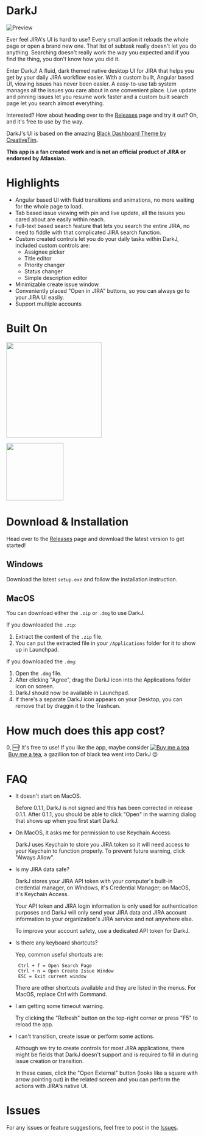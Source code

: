 # DarkJ

![Preview](https://github.com/Yamazaki93/DarkJ-Release/raw/master/darkj-2.gif "Preview")

Ever feel JIRA's UI is hard to use? Every small action it reloads the whole page or open a brand new one. That list of subtask really doesn't let you do anything. Searching doesn't really work the way you expected and if you find the thing, you don't know how you did it.

Enter DarkJ! A fluid, dark themed native desktop UI for JIRA that helps you get by your daily JIRA workflow easier. With a custom built, Angular based UI, viewing issues has never been easier. A easy-to-use tab system manages all the issues you care about in one convenient place. Live update and pinning issues let you resume work faster and a custom built search page let you search almost everything.  

Interested? How about heading over to the [Releases](https://github.com/Yamazaki93/DarkJ-Release/releases) page and try it out? Oh, and it's free to use by the way.

DarkJ's UI is based on the amazing [Black Dashboard Theme by CreativeTim](https://www.creative-tim.com/product/black-dashboard).

**This app is a fan created work and is not an official product of JIRA or endorsed by Atlassian.**

# Highlights

 - Angular based UI with fluid transitions and animations, no more waiting for the whole page to load.
 - Tab based issue viewing with pin and live update, all the issues you cared about are easily within reach.
 - Full-text based search feature that lets you search the entire JIRA, no need to fiddle with that complicated JIRA search function.
 - Custom created controls let you do your daily tasks within DarkJ, included custom controls are:
    - Assignee picker
    - Title editor
    - Priority changer
    - Status changer
    - Simple description editor
- Minimizable create issue window.
- Conveniently placed "Open in JIRA" buttons, so you can always go to your JIRA UI easily.
- Support multiple accounts

# Built On

<a href="https://electronjs.org/"><img src="https://camo.githubusercontent.com/627c774e3070482b180c3abd858ef2145d46303b/68747470733a2f2f656c656374726f6e6a732e6f72672f696d616765732f656c656374726f6e2d6c6f676f2e737667" width="250"></a>

<a href="https://angular.io/"><img src="https://angular.io/assets/images/logos/angular/angular.svg" width="150"></a>

# Download & Installation

Head over to the [Releases](https://github.com/Yamazaki93/DarkJ-Release/releases) page and download the latest version to get started!

## Windows

Download the latest `setup.exe` and follow the installation instruction.

## MacOS

You can download either the `.zip` or `.dmg` to use DarkJ.

If you downloaded the `.zip`:
  
  1. Extract the content of the `.zip` file.
  2. You can put the extracted file in your `/Applications` folder for it to show up in Launchpad.

If you downloaded the `.dmg`:

  1. Open the `.dmg` file.
  2. After clicking "Agree", drag the DarkJ icon into the Applications folder icon on screen.
  3. DarkJ should now be available in Launchpad.
  4. If there's a separate DarkJ icon appears on your Desktop, you can remove that by draggin it to the Trashcan.


# How much does this app cost?

0, 🆓! It's free to use! If you like the app, maybe consider <a class="bmc-button" target="_blank" href="https://www.buymeacoffee.com/mjCsGWDTS"><img src="https://www.buymeacoffee.com/assets/img/BMC-btn-logo.svg" alt="Buy me a tea"><span style="margin-left:5px">Buy me a tea</span></a>, a gazillion ton of black tea went into DarkJ 😉

# FAQ

 - It doesn't start on MacOS.

    Before 0.1.1, DarkJ is not signed and this has been corrected in release 0.1.1. After 0.1.1, you should be able to click "Open" in the warning dialog that shows up when you first start DarkJ. 

 - On MacOS, it asks me for permission to use Keychain Access.

    DarkJ uses Keychain to store you JIRA token so it will need access to your Keychain to function properly. To prevent future warning, click "Always Allow".

 - Is my JIRA data safe?

    DarkJ stores your JIRA API token with your computer's built-in credential manager, on Windows, it's Credential Manager; on MacOS, it's Keychain Access. 
    
    Your API token and JIRA login information is only used for authentication purposes and DarkJ will only send your JIRA data and JIRA account information to your organization's JIRA service and not anywhere else.

    To improve your account safety, use a dedicated API token for DarkJ.

 - Is there any keyboard shortcuts?

    Yep, common useful shortcuts are: 

        Ctrl + f = Open Search Page
        Ctrl + n = Open Create Issue Window
        ESC = Exit current window
    
    There are other shortcuts available and they are listed in the menus. For MacOS, replace Ctrl with Command.

 - I am getting some timeout warning.

    Try clicking the "Refresh" button on the top-right corner or press "F5" to reload the app.

 - I can't transition, create issue or perform some actions.

    Although we try to create controls for most JIRA applications, there might be fields that DarkJ doesn't support and is required to fill in during issue creation or transition.

    In these cases, click the "Open External" button (looks like a square with arrow pointing out) in the related screen and you can perform the actions with JIRA's native UI.

# Issues

For any issues or feature suggestions, feel free to post in the [Issues](https://github.com/Yamazaki93/DarkJ-Release/issues).

